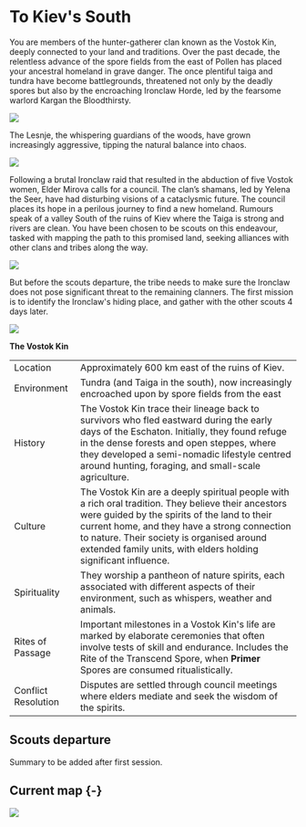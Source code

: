 # To Kiev's South

You are members of the hunter-gatherer clan known as the Vostok Kin, deeply connected to your land and traditions. Over the past decade, the relentless advance of the spore fields from the east of Pollen has placed your ancestral homeland in grave danger. The once plentiful taiga and tundra have become battlegrounds, threatened not only by the deadly spores but also by the encroaching Ironclaw Horde, led by the fearsome warlord Kargan the Bloodthirsty.

![](https://i.imgur.com/ASdDRAT.png)

The Lesnje, the whispering guardians of the woods, have grown increasingly aggressive, tipping the natural balance into chaos.

![](https://i.imgur.com/2CzntVF.png)

Following a brutal Ironclaw raid that resulted in the abduction of five Vostok women, Elder Mirova calls for a council. The clan’s shamans, led by Yelena the Seer, have had disturbing visions of a cataclysmic future. The council places its hope in a perilous journey to find a new homeland. Rumours speak of a valley South of the ruins of Kiev where the Taiga is strong and rivers are clean. You have been chosen to be scouts on this endeavour, tasked with mapping the path to this promised land, seeking alliances with other clans and tribes along the way.

![](https://i.imgur.com/DOYCtS7.png)

But before the scouts departure, the tribe needs to make sure the Ironclaw does not pose significant threat to the remaining clanners. The first mission is to identify the Ironclaw's hiding place, and gather with the other scouts 4 days later.

![](https://i.imgur.com/dKoSOmv.png)

**The Vostok Kin**

|                     |                                                                                                                                                                                                                                                                                                                      |
| ------------------- | -------------------------------------------------------------------------------------------------------------------------------------------------------------------------------------------------------------------------------------------------------------------------------------------------------------------- |
| Location            | Approximately 600 km east of the ruins of Kiev.                                                                                                                                                                                                                                                                      |
| Environment         | Tundra (and Taiga in the south), now increasingly encroached upon by spore fields from the east                                                                                                                                                                                                                      |
| History             | The Vostok Kin trace their lineage back to survivors who fled eastward during the early days of the Eschaton. Initially, they found refuge in the dense forests and open steppes, where they developed a semi-nomadic lifestyle centred around hunting, foraging, and small-scale agriculture.                       |
| Culture             | The Vostok Kin are a deeply spiritual people with a rich oral tradition. They believe their ancestors were guided by the spirits of the land to their current home, and they have a strong connection to nature. Their society is organised around extended family units, with elders holding significant influence. |
| Spirituality        | They worship a pantheon of nature spirits, each associated with different aspects of their environment, such as whispers, weather and animals.                                                                                                                                                                       |
| Rites of Passage    | Important milestones in a Vostok Kin's life are marked by elaborate ceremonies that often involve tests of skill and endurance. Includes the Rite of the Transcend Spore, when **Primer** Spores are consumed ritualistically.                                                                                       |
| Conflict Resolution | Disputes are settled through council meetings where elders mediate and seek the wisdom of the spirits.                                                                                                                                                                                                               |

## Scouts departure

Summary to be added after first session.

## Current map {-}

![](https://api2.inkarnate.com/api/embedScenes/pgzAev/previewImage)





